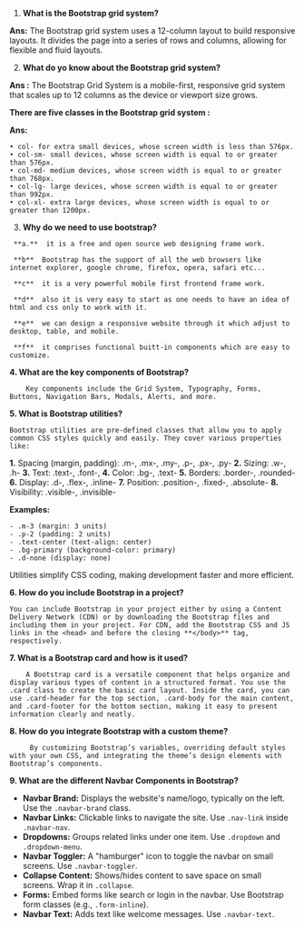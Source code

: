 1.  **What is the Bootstrap grid system?**

**Ans:**     The Bootstrap grid system uses a 12-column layout to build responsive layouts. It divides the page into a series of rows and columns, allowing for flexible and fluid layouts.

2.   **What do yo know about the Bootstrap grid system?**

**Ans :**  The Bootstrap Grid System is a mobile-first, responsive grid system that scales up to 12 columns as the device or viewport size grows.

**There are five classes in the Bootstrap grid system :**

**Ans:**

    • col- for extra small devices, whose screen width is less than 576px.
    • col-sm- small devices, whose screen width is equal to or greater than 576px.
    • col-md- medium devices, whose screen width is equal to or greater than 768px.
    • col-lg- large devices, whose screen width is equal to or greater than 992px.
    • col-xl- extra large devices, whose screen width is equal to or greater than 1200px.


3.    **Why do we need to use bootstrap?**
    
     **a.**  it is a free and open source web designing frame work.
     
     **b**  Bootstrap has the support of all the web browsers like internet explorer, google chrome, firefox, opera, safari etc...
     
     **c**  it is a very powerful mobile first frontend frame work.
     
     **d**  also it is very easy to start as one needs to have an idea of html and css only to work with it.
     
     **e**  we can design a responsive website through it which adjust to desktop, table, and mobile.
     
     **f**  it comprises functional buitt-in components which are easy to customize.      


**4. What are the key components of Bootstrap?**

        Key components include the Grid System, Typography, Forms, Buttons, Navigation Bars, Modals, Alerts, and more.

     
**5. What is Bootstrap utilities?**

    Bootstrap utilities are pre-defined classes that allow you to apply common CSS styles quickly and easily. They cover various properties like:

   **1.** Spacing (margin, padding): .m-, .mx-, .my-, .p-, .px-, .py-
   **2.** Sizing: .w-, .h-
   **3.** Text: .text-, .font-,
   **4.** Color: .bg-, .text-
   **5.** Borders: .border-, .rounded-
   **6.** Display: .d-, .flex-, .inline-
   **7.** Position: .position-, .fixed-, .absolute-
   **8.** Visibility: .visible-, .invisible-

  **Examples:**

    - .m-3 (margin: 3 units)
    - .p-2 (padding: 2 units)
    - .text-center (text-align: center)
    - .bg-primary (background-color: primary)
    - .d-none (display: none)

Utilities simplify CSS coding, making development faster and more efficient.  


**6. How do you include Bootstrap in a project?**

    You can include Bootstrap in your project either by using a Content Delivery Network (CDN) or by downloading the Bootstrap files and including them in your project. For CDN, add the Bootstrap CSS and JS links in the <head> and before the closing **</body>** tag, respectively.


 **7. What is a Bootstrap card and how is it used?**
        
        A Bootstrap card is a versatile component that helps organize and display various types of content in a structured format. You use the .card class to create the basic card layout. Inside the card, you can use .card-header for the top section, .card-body for the main content, and .card-footer for the bottom section, making it easy to present information clearly and neatly.   


**8. How do you integrate Bootstrap with a custom theme?**

         By customizing Bootstrap’s variables, overriding default styles with your own CSS, and integrating the theme’s design elements with Bootstrap’s components.


**9. What are the different Navbar Components in Bootstrap?**

   - **Navbar Brand:** Displays the website's name/logo, typically on the left. Use the `.navbar-brand` class.
   - **Navbar Links:** Clickable links to navigate the site. Use `.nav-link` inside `.navbar-nav`.
   - **Dropdowns:** Groups related links under one item. Use `.dropdown` and `.dropdown-menu`.
   - **Navbar Toggler:** A "hamburger" icon to toggle the navbar on small screens. Use `.navbar-toggler`.
   - **Collapse Content:** Shows/hides content to save space on small screens. Wrap it in `.collapse`.
   - **Forms:** Embed forms like search or login in the navbar. Use Bootstrap form classes (e.g., `.form-inline`).
   - **Navbar Text:** Adds text like welcome messages. Use `.navbar-text`.        